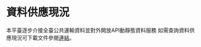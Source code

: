 # 資料供應現況

本平臺逐步介接全臺公共運輸資料並對外開放API動靜態資料服務 如需查詢資料供應現況可下載文件參閱[連結](https://docs.google.com/viewer?url=https://github.com/ptxmotc/data-provide-status/blob/master/各單位資料供應現況表.pdf?raw=true)。

